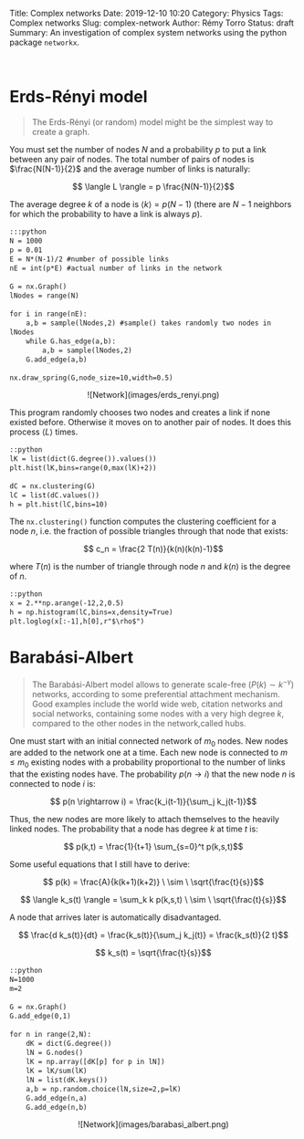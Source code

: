 Title: Complex networks
Date: 2019-12-10 10:20
Category: Physics
Tags: Complex networks
Slug: complex-network
Author: Rémy Torro
Status: draft
Summary: An investigation of complex system networks using the python package <code>networkx</code>.

<br>

# Erds-Rényi model

> The Erds-Rényi (or random) model might be the simplest way to create a graph. 

You must set the number of nodes $N$ and a probability $p$ to put a link between any pair of nodes. The total number of pairs of nodes is $\frac{N(N-1)}{2}$ and the average number of links is naturally:

$$ \langle L \rangle = p \frac{N(N-1)}{2}$$

The average degree $k$ of a node is $\langle k \rangle = p(N-1)$ (there are $N-1$ neighbors for which the probability to have a link is always $p$).   


	:::python
	N = 1000
	p = 0.01
	E = N*(N-1)/2 #number of possible links
	nE = int(p*E) #actual number of links in the network

	G = nx.Graph()
	lNodes = range(N)

	for i in range(nE):
		a,b = sample(lNodes,2) #sample() takes randomly two nodes in lNodes
		while G.has_edge(a,b):
			a,b = sample(lNodes,2)
		G.add_edge(a,b)

	nx.draw_spring(G,node_size=10,width=0.5)


<center>![Network](images/erds_renyi.png)</center>

This program randomly chooses two nodes and creates a link if none existed before. Otherwise it moves on to another pair of nodes. It does this process $\langle L \rangle$ times.

	::python
	lK = list(dict(G.degree()).values())
	plt.hist(lK,bins=range(0,max(lK)+2))

	dC = nx.clustering(G)
	lC = list(dC.values())
	h = plt.hist(lC,bins=10)

The `nx.clustering()` function computes the clustering coefficient for a node $n$, i.e. the fraction of possible triangles through that node that exists:

$$ c_n = \frac{2 T(n)}{k(n)(k(n)-1}$$

where $T(n)$ is the number of triangle through node $n$ and $k(n)$ is the degree of $n$. 


	::python
	x = 2.**np.arange(-12,2,0.5)
	h = np.histogram(lC,bins=x,density=True)
	plt.loglog(x[:-1],h[0],r"$\rho$")

# Barabási-Albert

> The Barabási-Albert model allows to generate scale-free ($P(k) \sim k^{-\gamma}$) networks, according to some preferential attachment mechanism. Good examples include the world wide web, citation networks and social networks, containing some nodes with a very high degree $k$, compared to the other nodes in the network,called hubs.

One must start with an initial connected network of $m_0$ nodes. New nodes are added to the network one at a time. Each new node is connected to $m \leq m_0$ existing nodes with a probability proportional to the number of links that the existing nodes have. The probability $p(n \rightarrow i)$ that the new node $n$ is connected to node $i$ is:

$$ p(n \rightarrow i) = \frac{k_i(t-1)}{\sum_j k_j(t-1)}$$

Thus, the new nodes are more likely to attach themselves to the heavily linked nodes. The probability that a node has degree $k$ at time $t$ is:

$$ p(k,t) = \frac{1}{t+1} \sum_{s=0}^t p(k,s,t)$$

Some useful equations that I still have to derive:

$$ p(k) = \frac{A}{k(k+1)(k+2)} \ \sim \ \sqrt{\frac{t}{s}}$$

$$ \langle k_s(t) \rangle = \sum_k k p(k,s,t) \ \sim \ \sqrt{\frac{t}{s}}$$

A node that arrives later is automatically disadvantaged. 

$$ \frac{d k_s(t)}{dt} = \frac{k_s(t)}{\sum_j k_j(t)} = \frac{k_s(t)}{2 t}$$

$$ k_s(t) = \sqrt{\frac{t}{s}}$$

	::python
	N=1000
	m=2

	G = nx.Graph()
	G.add_edge(0,1)

	for n in range(2,N):
		dK = dict(G.degree())
		lN = G.nodes()
		lK = np.array([dK[p] for p in lN])
		lK = lK/sum(lK)
		lN = list(dK.keys())
		a,b = np.random.choice(lN,size=2,p=lK)
		G.add_edge(n,a)
		G.add_edge(n,b)

<center>![Network](images/barabasi_albert.png)</center>

